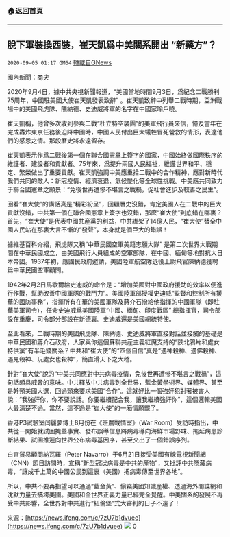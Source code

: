 ###  [:house:返回首頁](https://github.com/ourhimalayas/txt)
---

## 脫下軍裝換西裝，崔天凱爲中美關系開出 “新藥方”？
`2020-09-05 01:17 GM64` [轉載自GNews](https://gnews.org/zh-hant/334855/)

國內新聞：商央

2020年9月4日，據中共央視新聞報道，“美國當地時間9月3日，爲紀念二戰勝利75周年，中國駐美國大使崔天凱發表致辭” 。崔天凱致辭中列舉二戰時期，亞洲戰場中的美國飛虎隊、陳納德、史迪威將軍的名字在中國家喻戶曉。

崔天凱稱，他曾多次收到參與二戰“杜立特空襲團”的美軍飛行員來信，憶及當年在完成轟炸東京任務後迫降中國時，中國人民付出巨大犧牲冒死營救的情形，表達他們的感恩之情。那段曆史將永遠留存。

崔天凱表示作爲二戰後第一個在聯合國憲章上簽字的國家，中國始終做國際秩序的維護者、建設者和貢獻者。75年來，爲提升兩國人民福祉，維護世界和平、穩定、繁榮做出了重要貢獻。崔天凱強調中美應重拾二戰中的合作精神，應對新時代我們共同的敵人：新冠疫情、經濟衰退、氣候變化等全球性挑戰。中美應共同致力于聯合國憲章之願景：“免後世再遭慘不堪言之戰禍，促社會進步及較善之民生”。

回看“崔大使”的講話真是“精彩紛呈”，回顧曆史沒錯，肯定美國人在二戰中的巨大貢獻沒錯，中共第一個在聯合國憲章上簽字也沒錯，那麽“崔大使”到底錯在哪裏？
首先，“崔大使”是代表中國共産黨的利益，中共綁架了14億人民，“崔大使”替全中國人民站在那裏大言不慚的“發聲”，本身就是個巨大的錯誤！

據維基百科介紹，飛虎隊又稱“中華民國空軍美籍志願大隊” 是第二次世界大戰期間在中華民國成立，由美國飛行人員組成的空軍部隊，在中國、緬甸等地對抗大日本帝國。1937年初，應國民政府邀請，美國陸軍航空隊退役上尉飛官陳納德獲聘爲中華民國空軍顧問。

1942年2月2日馬歇爾給史迪威的命令是：“增加美國對中國政府援助的效率以便進行作戰，幫助改善中國軍隊的戰鬥力”。美國陸軍部授權史迪威“監督和控制所有援華的國防事務”，指揮所有在華的美國軍隊及蔣介石撥給他指揮的中國軍隊（即駐華美軍司令），任命史迪威爲美國陸軍“中國、緬甸、印度戰區” 總指揮官，司令部設在重慶，司令部分部設在新德裏。史迪威還是美國總統特使。

至此看來，二戰時期的美國飛虎隊、陳納德、史迪威將軍直接對話並接觸的基礎是中華民國和蔣介石政府，人家與你這個蘇聯共産主義紅魔支持的“陝北鴉片和處女特供黨”有半毛錢關系？中共和“崔大使”的“四個自信”真是“遇神殺神、遇佛殺神、遇鬼殺神、玩處女也殺神”，簡直滑天下之大稽。

針對“崔大使”說的“中美共同應對中共病毒疫情，免後世再遭慘不堪言之戰禍”，這句話頗具威脅的意味。中共釋放中共病毒到全世界，藍金黃學術界、媒體界、甚至是幹預美國大選，回過頭來要求美國“合作”。這就好比一個強奸犯對著被害人說：“我強奸你，你不要說話。你要繼續配合我，讓我繼續強奸你”，這個邏輯美國人最清楚不過。當然，這不過是“崔大使”的一廂情願罷了。

香港P3試驗室闫麗夢博士8月份在《班農戰情室》（War Room）受訪時指出，中共從一開始就試圖掩蓋事實、發布誤導信息將病毒導向海鮮市場野味、拖延病患診斷結果、試圖推遲向世界公布病毒基因序，甚至交出了一個錯誤序列。

白宮貿易顧問納瓦羅（Peter Navarro）于6月21日接受美國有線電視新聞網（CNN）節目訪問時，宣稱“新型冠狀病毒是中共的産物”，又批評中共隱藏病毒，“讓成千上萬的中國公民到這裏（美國）把病毒傳至世界各地”。

所以，中共不要再指望可以通過“藍金黃”、偷竊美國知識産權、透過海外間諜網和沈默力量去搞垮美國。美國和全世界正義力量已經完全覺醒。中美關系的發展不再受中共影響，全世界對中共進行“紐倫堡”式大審判的日子不遠了！

来源：[https://news.ifeng.com/c/7zU7b1dvuee](https://news.ifeng.com/c/7zU7b1dvuee)
![](https://s3.amazonaws.com/gnews-media-offload/wp-content/uploads/2020/09/05011144/5f14d8a6a310a859791418b6.jpg)
0
